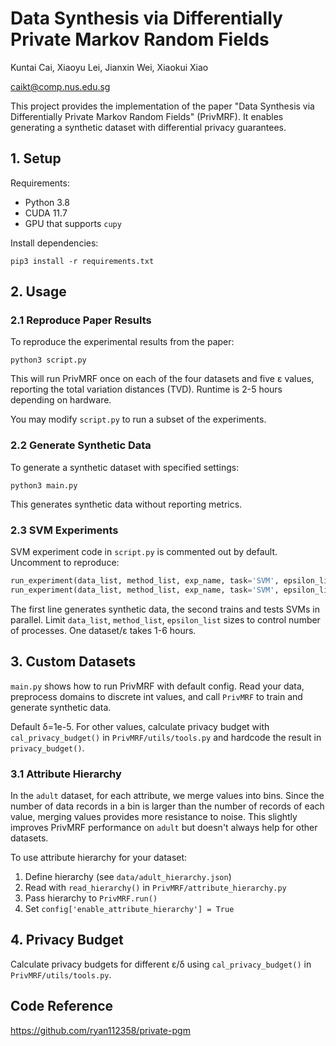 # Data Synthesis via Differentially Private Markov Random Fields

Kuntai Cai, Xiaoyu Lei, Jianxin Wei, Xiaokui Xiao

caikt@comp.nus.edu.sg

This project provides the implementation of the paper "Data Synthesis via Differentially Private Markov Random Fields" (PrivMRF). It enables generating a synthetic dataset with differential privacy guarantees. 

## 1. Setup

Requirements:
- Python 3.8 
- CUDA 11.7
- GPU that supports `cupy`

Install dependencies:

```
pip3 install -r requirements.txt
```

## 2. Usage

### 2.1 Reproduce Paper Results

To reproduce the experimental results from the paper:

```
python3 script.py
```

This will run PrivMRF once on each of the four datasets and five ε values, reporting the total variation distances (TVD). Runtime is 2-5 hours depending on hardware.

You may modify `script.py` to run a subset of the experiments.

### 2.2 Generate Synthetic Data

To generate a synthetic dataset with specified settings:

```
python3 main.py
```

This generates synthetic data without reporting metrics.

### 2.3 SVM Experiments

SVM experiment code in `script.py` is commented out by default. Uncomment to reproduce:

```python
run_experiment(data_list, method_list, exp_name, task='SVM', epsilon_list=epsilon_list, repeat=repeat, classifier_num=25) 
run_experiment(data_list, method_list, exp_name, task='SVM', epsilon_list=epsilon_list, repeat=repeat, classifier_num=25, generate=False)
```

The first line generates synthetic data, the second trains and tests SVMs in parallel. Limit `data_list`, `method_list`, `epsilon_list` sizes to control number of processes. One dataset/ε takes 1-6 hours.

## 3. Custom Datasets 

`main.py` shows how to run PrivMRF with default config. Read your data, preprocess domains to discrete int values, and call `PrivMRF` to train and generate synthetic data.

Default δ=1e-5. For other values, calculate privacy budget with `cal_privacy_budget()` in `PrivMRF/utils/tools.py` and hardcode the result in `privacy_budget()`.

### 3.1 Attribute Hierarchy

In the `adult` dataset, for each attribute, we merge values into bins. Since the number of data records in a bin is larger than the number of records of each value, merging values provides more resistance to noise. This slightly improves PrivMRF performance on `adult` but doesn't always help for other datasets.

To use attribute hierarchy for your dataset:
1. Define hierarchy (see `data/adult_hierarchy.json`) 
2. Read with `read_hierarchy()` in `PrivMRF/attribute_hierarchy.py`
3. Pass hierarchy to `PrivMRF.run()`  
4. Set `config['enable_attribute_hierarchy'] = True`

## 4. Privacy Budget

Calculate privacy budgets for different ε/δ using `cal_privacy_budget()` in `PrivMRF/utils/tools.py`.

## Code Reference 

https://github.com/ryan112358/private-pgm